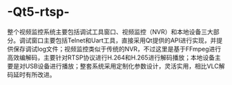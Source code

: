 # -Qt5-rtsp-
整个视频监控系统主要包括调试工具窗口、视频监控（NVR）和本地设备三大部分。调试窗口主要包括Telnet和Uart工具，直接采用Qt提供的API进行实现，并提供保存调试log文件；视频监控类似于传统的NVR，不过这里是基于FFmpeg进行高效编解码，主要针对RTSP协议进行H.264和H.265进行解码播放；本地设备主要是对USB设备进行播放；整套系统采用定制化参数设计，灵活实用，相比VLC解码延时有所改进。
